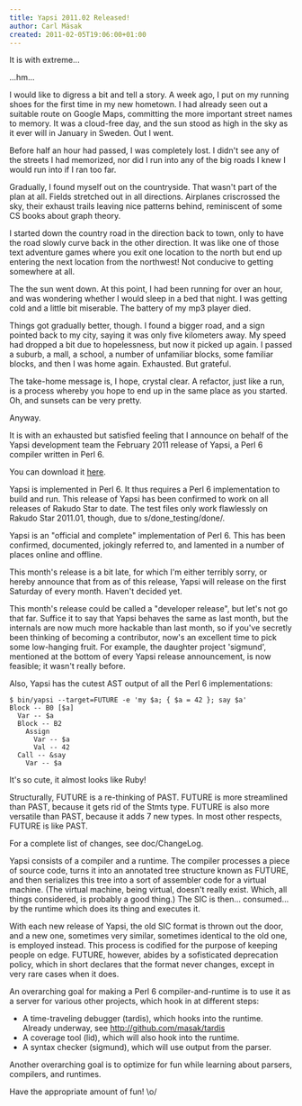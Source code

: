```yaml
---
title: Yapsi 2011.02 Released!
author: Carl Mäsak
created: 2011-02-05T19:06:00+01:00
---
```

It is with extreme...

...hm...

I would like to digress a bit and tell a story. A week ago, I put on my
running shoes for the first time in my new hometown. I had already seen
out a suitable route on Google Maps, committing the more important street
names to memory. It was a cloud-free day, and the sun stood as high in
the sky as it ever will in January in Sweden. Out I went.

Before half an hour had passed, I was completely lost. I didn't see any
of the streets I had memorized, nor did I run into any of the big roads
I knew I would run into if I ran too far.

Gradually, I found myself out on the countryside. That wasn't part of
the plan at all. Fields stretched out in all directions. Airplanes
criscrossed the sky, their exhaust trails leaving nice patterns behind,
reminiscent of some CS books about graph theory.

I started down the country road in the direction back to town, only to
have the road slowly curve back in the other direction. It was like one
of those text adventure games where you exit one location to the north
but end up entering the next location from the northwest! Not conducive
to getting somewhere at all.

The the sun went down. At this point, I had been running for over an
hour, and was wondering whether I would sleep in a bed that night. I
was getting cold and a little bit miserable. The battery of my mp3
player died.

Things got gradually better, though. I found a bigger road, and a sign
pointed back to my city, saying it was only five kilometers away. My
speed had dropped a bit due to hopelessness, but now it picked up again.
I passed a suburb, a mall, a school, a number of unfamiliar blocks, some
familiar blocks, and then I was home again. Exhausted. But grateful.

The take-home message is, I hope, crystal clear. A refactor, just like
a run, is a process whereby you hope to end up in the same place as you
started. Oh, and sunsets can be very pretty.

Anyway.

It is with an exhausted but satisfied feeling that I announce on behalf
of the Yapsi development team the February 2011 release of Yapsi, a Perl
6 compiler written in Perl 6.

You can download it [here](http://github.com/downloads/masak/yapsi/yapsi-2011.02.tar.gz).

Yapsi is implemented in Perl 6. It thus requires a Perl 6 implementation to
build and run. This release of Yapsi has been confirmed to work on all
releases of Rakudo Star to date. The test files only work flawlessly on Rakudo
Star 2011.01, though, due to s/done_testing/done/.

Yapsi is an "official and complete" implementation of Perl 6. This has been
confirmed, documented, jokingly referred to, and lamented in a number of
places online and offline.

This month's release is a bit late, for which I'm either terribly sorry,
or hereby announce that from as of this release, Yapsi will release on the
first Saturday of every month. Haven't decided yet.

This month's release could be called a "developer release", but let's not
go that far. Suffice it to say that Yapsi behaves the same as last month,
but the internals are now much more hackable than last month, so if you've
secretly been thinking of becoming a contributor, now's an excellent time
to pick some low-hanging fruit. For example, the daughter project
'sigmund', mentioned at the bottom of every Yapsi release announcement,
is now feasible; it wasn't really before.

Also, Yapsi has the cutest AST output of all the Perl 6 implementations:

    $ bin/yapsi --target=FUTURE -e 'my $a; { $a = 42 }; say $a'
    Block -- B0 [$a]
      Var -- $a
      Block -- B2
        Assign
          Var -- $a
          Val -- 42
      Call -- &say
        Var -- $a

It's so cute, it almost looks like Ruby!

Structurally, FUTURE is a re-thinking of PAST. FUTURE is more streamlined
than PAST, because it gets rid of the Stmts type. FUTURE is also more
versatile than PAST, because it adds 7 new types. In most other respects,
FUTURE is like PAST.

For a complete list of changes, see doc/ChangeLog.

Yapsi consists of a compiler and a runtime. The compiler processes a piece
of source code, turns it into an annotated tree structure known as FUTURE,
and then serializes this tree into a sort of assembler code for a virtual
machine. (The virtual machine, being virtual, doesn't really exist. Which,
all things considered, is probably a good thing.) The SIC is then...
consumed... by the runtime which does its thing and executes it.

With each new release of Yapsi, the old SIC format is thrown out the door,
and a new one, sometimes very similar, sometimes identical to the old one,
is employed instead. This process is codified for the purpose of keeping
people on edge. FUTURE, however, abides by a sofisticated deprecation
policy, which in short declares that the format never changes, except in
very rare cases when it does.

An overarching goal for making a Perl 6 compiler-and-runtime is to use it as
a server for various other projects, which hook in at different steps:

* A time-traveling debugger (tardis), which hooks into the runtime.
  Already underway, see <http://github.com/masak/tardis>
* A coverage tool (lid), which will also hook into the runtime.
* A syntax checker (sigmund), which will use output from the parser.

Another overarching goal is to optimize for fun while learning about parsers,
compilers, and runtimes.

Have the appropriate amount of fun! \o/
